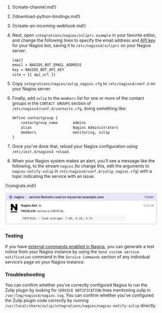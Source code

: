 1.  {!create-channel.md!}

1.  {!download-python-bindings.md!}

1.  {!create-an-incoming-webhook.md!}

1.  Next, open `integrations/nagios/zuliprc.example` in your favorite
    editor, and change the following lines to specify the email address
    and [API key](/api/api-keys#get-a-bots-api-key) for your Nagios bot,
    saving it to `/etc/nagios4/zuliprc` on your Nagios server:

    ```
    [api]
    email = NAGIOS_BOT_EMAIL_ADDRESS
    key = NAGIOS_BOT_API_KEY
    site = {{ api_url }}
    ```

1.  Copy `integrations/nagios/zulip_nagios.cfg` to `/etc/nagios4/conf.d`
    on your Nagios server.

1.  Finally, add `zulip` to the `members` list for one or more of the
    contact groups in the `CONTACT GROUPS` section of
    `/etc/nagios4/conf.d/contacts.cfg`, doing something like:

    ```
    define contactgroup {
        contactgroup_name       admins
        alias                   Nagios Administrators
        members                 monitoring, zulip
    }
    ```

1.  Once you’ve done that, reload your Nagios configuration using
    `/etc/init.d/nagios4 reload`.

1.  When your Nagios system makes an alert, you’ll see a message like the
    following, to the stream `nagios` (to change this, edit the arguments
    to `nagios-notify-zulip` in `/etc/nagios4/conf.d/zulip_nagios.cfg`)
    with a topic indicating the service with an issue.

{!congrats.md!}

![Nagios bot message](/static/images/integrations/nagios/001.png)

### Testing

If you have [external commands enabled in Nagios][1],
you can generate a test notice from your Nagios instance by
using the `Send custom service notification` command in the
`Service Commands` section of any individual service’s page
on your Nagios instance.

[1]: https://assets.nagios.com/downloads/nagioscore/docs/nagioscore/3/en/extcommands.html

### Troubleshooting

You can confirm whether you’ve correctly configured Nagios to run the
Zulip plugin by looking for `SERVICE NOTIFICATION` lines mentioning
zulip in `/var/log/nagios4/nagios.log`. You can confirm whether you’ve
configured the Zulip plugin code correctly by running
`/usr/local/share/zulip/integrations/nagios/nagios-notify-zulip`
directly.

